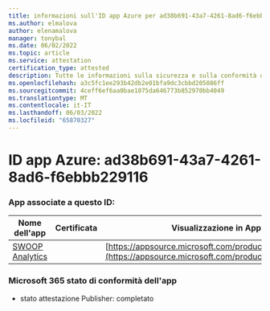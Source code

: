 ```yaml
---
title: informazioni sull'ID app Azure per ad38b691-43a7-4261-8ad6-f6ebbb229116
ms.author: elmalova
author: elenamalova
manager: tonybal
ms.date: 06/02/2022
ms.topic: article
ms.service: attestation
certification_type: attested
description: Tutte le informazioni sulla sicurezza e sulla conformità disponibili per ad38b691-43a7-4261-8ad6-f6ebbb229116.
ms.openlocfilehash: a3c5fc1ee293b42db2e01bfa9dc3cbbd205086ff
ms.sourcegitcommit: 4ceff6ef6aa0bae1075da646773b852970bb4049
ms.translationtype: MT
ms.contentlocale: it-IT
ms.lasthandoff: 06/03/2022
ms.locfileid: "65870327"
---
```

# <a name="azure-app-id-ad38b691-43a7-4261-8ad6-f6ebbb229116"></a>ID app Azure: ad38b691-43a7-4261-8ad6-f6ebbb229116


### <a name="apps-associated-with-this-id"></a>App associate a questo ID:
| **Nome dell'app** | **Certificata** | **Visualizzazione in AppSource** |
|--------------|---------------|-----------------------|
| [SWOOP Analytics](../forward/WA200000877.md) |  | [https://appsource.microsoft.com/product/office/WA200000877](https://appsource.microsoft.com/product/office/WA200000877) |

### <a name="microsoft-365-app-compliance-status"></a>Microsoft 365 stato di conformità dell'app
- stato attestazione Publisher: completato
